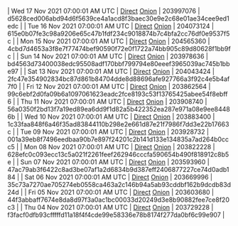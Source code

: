 | Wed 17 Nov 2021 07:00:01 AM UTC | [Direct](https://oshi.at/RcWkya) [Onion](http://didllblj4qsn5oeaejoayl2orvdalsdyr4ppjvstsjfyorffdv6zrlid.onion/RcWkya) | 203997076 | d5628ced006abd94d6f5639ce4a1acd8f3baec30e9e2c68e01ae34cee9ed1edc | 
| Tue 16 Nov 2021 07:00:01 AM UTC | [Direct](https://oshi.at/BbuUzh) [Onion](http://didllblj4qsn5oeaejoayl2orvdalsdyr4ppjvstsjfyorffdv6zrlid.onion/BbuUzh) | 204073124 | 615e0b07fe3c98a9206e65c47b1fdf234c9018874b7c4bfa2cc76df0e9537f5c | 
| Mon 15 Nov 2021 07:00:01 AM UTC | [Direct](https://oshi.at/hXRHzN) [Onion](http://didllblj4qsn5oeaejoayl2orvdalsdyr4ppjvstsjfyorffdv6zrlid.onion/hXRHzN) | 204565360 | 4cbd7d4653a3f8e7f77474bef90590f72e0f1722a74bb905c89d80628f1bb9fc | 
| Sun 14 Nov 2021 07:00:01 AM UTC | [Direct](https://oshi.at/sJvuUo) [Onion](http://didllblj4qsn5oeaejoayl2orvdalsdyr4ppjvstsjfyorffdv6zrlid.onion/sJvuUo) | 203978636 | bd4563d73400038edc95508adf170bbf799794e80eeef3965039ac745b1bbe97 | 
| Sat 13 Nov 2021 07:00:01 AM UTC | [Direct](https://oshi.at/VRgEpv) [Onion](http://didllblj4qsn5oeaejoayl2orvdalsdyr4ppjvstsjfyorffdv6zrlid.onion/VRgEpv) | 204043424 | 2fc47e354902834bc87d861b84704dde8d88696afe927766a3f92c4e5b4af7f0 | 
| Fri 12 Nov 2021 07:00:01 AM UTC | [Direct](https://oshi.at/SQUhzY) [Onion](http://didllblj4qsn5oeaejoayl2orvdalsdyr4ppjvstsjfyorffdv6zrlid.onion/SQUhzY) | 203862564 | 99c6ebf2d0fa09b6a1097061623eadc2fce8193c53f13765425abee54f8ebff6 | 
| Thu 11 Nov 2021 07:00:01 AM UTC | [Direct](https://oshi.at/gupwgA) [Onion](http://didllblj4qsn5oeaejoayl2orvdalsdyr4ppjvstsjfyorffdv6zrlid.onion/gupwgA) | 203908740 | 56a0350f2bd13f7a19ed89ea6dd9f1d82a5b422352ea287e971a08e9ee84486b | 
| Wed 10 Nov 2021 07:00:01 AM UTC | [Direct](https://oshi.at/ykRJXZ) [Onion](http://didllblj4qsn5oeaejoayl2orvdalsdyr4ppjvstsjfyorffdv6zrlid.onion/ykRJXZ) | 203883400 | 1c33faa848f6a46f35ad83844110b298e2e661d87e21f7986f7dd3e22b17663c | 
| Tue 09 Nov 2021 07:00:01 AM UTC | [Direct](https://oshi.at/VemMKk) [Onion](http://didllblj4qsn5oeaejoayl2orvdalsdyr4ppjvstsjfyorffdv6zrlid.onion/VemMKk) | 203928732 | 001a39eb8f7496eedbaa90b7e897f24201c2b141d133e134835a7ad264b0ccc5 | 
| Mon 08 Nov 2021 07:00:01 AM UTC | [Direct](https://oshi.at/mftzNr) [Onion](http://didllblj4qsn5oeaejoayl2orvdalsdyr4ppjvstsjfyorffdv6zrlid.onion/mftzNr) | 203822228 | 628efc0c093ecc13c5a021f2261feef262946cccfa590654b490f818912c8b5e | 
| Sun 07 Nov 2021 07:00:01 AM UTC | [Direct](https://oshi.at/UVycWg) [Onion](http://didllblj4qsn5oeaejoayl2orvdalsdyr4ppjvstsjfyorffdv6zrlid.onion/UVycWg) | 203593960 | 47ac79ab3f6422c8ad3be07af1a2d6834b9d387eff2406877227ce74d0adb184 | 
| Sat 06 Nov 2021 07:00:01 AM UTC | [Direct](https://oshi.at/wGPBaZ) [Onion](http://didllblj4qsn5oeaejoayl2orvdalsdyr4ppjvstsjfyorffdv6zrlid.onion/wGPBaZ) | 203669996 | 35c73a7270ae705274eb0558ca463a2c146b94a5ab93cddbf162b9dcdb83d24d | 
| Fri 05 Nov 2021 07:00:01 AM UTC | [Direct](https://oshi.at/CnaxQY) [Onion](http://didllblj4qsn5oeaejoayl2orvdalsdyr4ppjvstsjfyorffdv6zrlid.onion/CnaxQY) | 203603680 | 44f3abbaff7674e8da8d97f3a0ac1bc00033d20249d3e8b90882fee7ce8f20c3 | 
| Thu 04 Nov 2021 07:00:01 AM UTC | [Direct](https://oshi.at/coLGjR) [Onion](http://didllblj4qsn5oeaejoayl2orvdalsdyr4ppjvstsjfyorffdv6zrlid.onion/coLGjR) | 203729228 | f3facf0dfb93cfffffd11a18f4f4cde99e58336e78b8174f277da0bf6c99e907 | 
